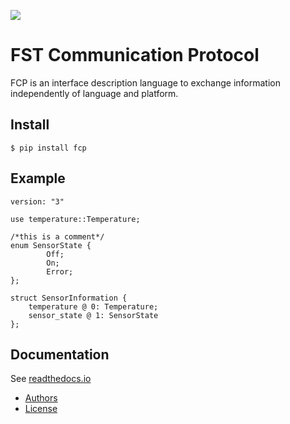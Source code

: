 ![](https://github.com/joajfreitas/fcp-core/actions/workflows/ci.yml/badge.svg)

# FST Communication Protocol

FCP is an interface description language to exchange information independently of language and platform.

## Install

	$ pip install fcp

## Example

```
version: "3"

use temperature::Temperature;

/*this is a comment*/
enum SensorState {
        Off;
        On;
        Error;
};

struct SensorInformation {
    temperature @ 0: Temperature;
    sensor_state @ 1: SensorState
};
```

## Documentation

See [readthedocs.io](https://fcp-core.readthedocs.io/en/latest/)

 * [Authors](./AUTHORS)
 * [License](./LICENSE)
